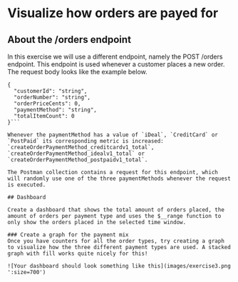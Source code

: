 # Visualize how orders are payed for

## About the /orders endpoint
In this exercise we will use a different endpoint, namely the POST /orders endpoint. 
This endpoint is used whenever a customer places a new order. The request body looks like the example below.

```
{
  "customerId": "string",
  "orderNumber": "string",
  "orderPriceCents": 0,
  "paymentMethod": "string",
  "totalItemCount": 0
}```

Whenever the paymentMethod has a value of `iDeal`, `CreditCard` or `PostPaid` its corresponding metric is increased: `createOrderPaymentMethod_creditcardv1_total`, `createOrderPaymentMethod_idealv1_total` or `createOrderPaymentMethod_postpaidv1_total`. 

The Postman collection contains a request for this endpoint, which will randomly use one of the three paymentMethods whenever the request is executed.

## Dashboard

Create a dashboard that shows the total amount of orders placed, the amount of orders per payment type and uses the $__range function to only show the orders placed in the selected time window.

### Create a graph for the payment mix
Once you have counters for all the order types, try creating a graph to visualize how the three different payment types are used. A stacked graph with fill works quite nicely for this!

![Your dashboard should look something like this](images/exercise3.png ':size=700')
